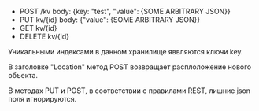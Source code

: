 - POST /kv body: {key: "test", "value": {SOME ARBITRARY JSON}}
- PUT kv/{id} body: {"value": {SOME ARBITRARY JSON}}
- GET kv/{id}
- DELETE kv/{id} 

Уникальными индексами в данном хранилище яввляются ключи key.

В заголовке "Location" метод POST возвращает расплоложение нового объекта.

В методах PUT и POST, в соответствии с правилами REST, лишние json поля игнорируются.
